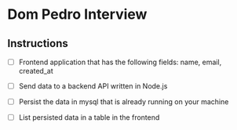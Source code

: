 # Dom Pedro Interview

## Instructions

- [ ] Frontend application that has the following fields: name, email, created_at

- [ ] Send data to a backend API written in Node.js

- [ ] Persist the data in mysql that is already running on your machine

- [ ] List persisted data in a table in the frontend
